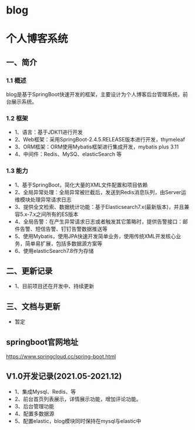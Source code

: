 # blog

# 个人博客系统

## 一、简介

### 1.1 概述

blog是基于SpringBoot快速开发的框架，主要设计为个人博客后台管理系统，前台展示系统。

### 1.2 框架

- 1、语言：基于JDK11进行开发
- 2、Web框架：采用SpringBoot-2.4.5.RELEASE版本进行开发，thymeleaf
- 3、ORM框架：ORM使用Mybatis框架进行集成开发，mybatis plus 3.11
- 4、中间件：Redis、MySQ、elasticSearch 等

### 1.3 能力

- 1、基于SpringBoot，简化大量的XML文件配置和项目依赖
- 2、全局异常处理：全局异常被拦截后，发送到Redis消息队列，由Server运维模块处理异常请求日志
- 3、提供全文检索、数据统计功能：基于Elasticsearch7.x(最新版本)，并且兼容5.x-7.x之间所有的ES版本
- 4、全局告警：在产生异常请求日志或者触发其它策略时，提供告警接口：邮件告警、短信告警、钉钉告警数据推送等
- 5、使用Mybatis，使用JPA快速开发简单业务，使用传统XML开发核心业务，简单易扩展，包括多数据源方案等
- 6、使用elasticSearch7.8作为存储

## 二、更新记录

- 1、目前项目还在开发中、持续更新

## 三、文档与更新

- 暂定

## springboot官网地址

https://www.springcloud.cc/spring-boot.html

## V1.0开发记录(2021.05-2021.12)
- 1、集成Mysql、Redis、等
- 2、前台首页列表展示，详情展示功能，增加评论功能。
- 3、后台管理功能
- 4、配置多数据源
- 5、配置elastic，blog模块同时保持在mysql与elastic中
